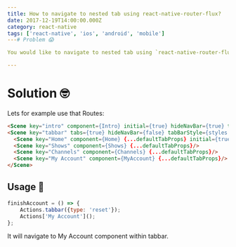 ```yaml
---
title: How to navigate to nested tab using react-native-router-flux?
date: 2017-12-19T14:00:00.000Z
category: react-native
tags: ['react-native', 'ios', 'android', 'mobile']
---# Problem 😱

You would like to navigate to nested tab using `react-native-router-flux`?

---
```


# Solution 🤓

Lets for example use that Routes:

```html
<Scene key="intro" component={Intro} initial={true} hideNavBar={true} title="PythonicNinja"/>
<Scene key="tabbar" tabs={true} hideNavBar={false} tabBarStyle={styles.navigationTabBar} hideBackImage={true}>
  <Scene key="Home" component={Home} {...defaultTabProps} initial={true}/>
  <Scene key="Shows" component={Shows} {...defaultTabProps}/>
  <Scene key="Channels" component={Channels} {...defaultTabProps}/>
  <Scene key="My Account" component={MyAccount} {...defaultTabProps}/>
</Scene>
```

## Usage 📱

```javascript
finishAccount = () => {
    Actions.tabbar({type: 'reset'});
    Actions['My Account']();
};
```

It will navigate to My Account component within tabbar.
